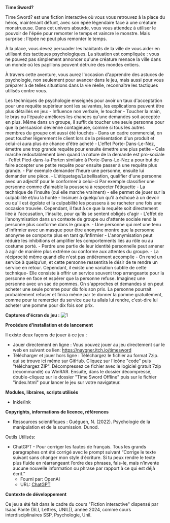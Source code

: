 **Time Sword?**

Time Sword? est une fiction interactive où vous vous retrouvez à la place du héros, maintenant défunt, avec son épée légendaire face à une créature monstrueuse. Dans cet univers absurde, vous vous attendez à utiliser le pouvoir de l'épée pour remonter le temps et vaincre le monstre. Mais surprise : l'épée ne peut plus remonter le temps.

À la place, vous devez persuader les habitants de la ville de vous aider en utilisant des tactiques psychologiques. La situation est compliquée : vous ne pouvez pas simplement annoncer qu'une créature menace la ville dans un monde où les papillons peuvent détruire des mondes entiers.

À travers cette aventure, vous aurez l'occasion d'apprendre des astuces de psychologie, non seulement pour avancer dans le jeu, mais aussi pour vous préparer à de telles situations dans la vie réelle, reconnaître les tactiques utilisés contre vous.

Les techniques de psychologie enseignés pour avoir un taux d'acceptation pour une requête supérieur sont les suivantes, les explications peuvent être plus détaillés en jeu:
	- Influence non verbale, le toucher
 		- Toucher la main, le bras ou l'épaule améliores les chances qu'une demandes soit acceptée en plus. Même dans un groupe, il suffit de toucher une seule personne pour que la persuasion devienne contagieuse, comme si tous les autres membres du groupe ont aussi été touchés
   		- Dans un cadre commercial, on peut toucher légerement le client lors de la présentation d'un produit et celui-ci aura plus de chance d'être acheté
 	- L'effet Porte-Dans-Le-Nez, émettre une trop grande requête pour ensuite émettre une plus petite
  		- Cela marche redoutablement bien quand la nature de la demande est pro-sociale
    	- l'effet Pied-dans-la-Porten similaire à Porte-Dans-Le-Nez a pour but de faire accepter une petite requête pour ensuite passer à une requête plus grande.
     		- Par exemple demander l'heure une personne, ensuite lui demander une pièce.
  	- L'étiquetage/Labellisation, qualifier d'une personne avec un adjectif pour le conformer à celui-ci
   		Par exemple classifier une personne comme d’aimable la poussera à respecter l’étiquette
   	- La technique de l’insulte (oui elle marche vraiment)
    		- elle permet de jouer sur la culpabilité et/ou la honte
      		- Insinuer à quelqu'un qu'il a échoué à un devoir ou qu'il est égoïste et la culpabilité les poussera à se racheter une fois une occasion trouvée. Cependant, il faut à ce que la requête soit directement liée à l'accusation, l'insulte, pour qu'ils se sentent obligés d'agir
    	- L'effet de l'anonymisation dans un contexte de groupe ou d'attente sociale rend la personne plus conforme dans le groupe.
       		- Une personne qui met une tenu d'infirmier avec un masque pour être anonyme montre que la personne anonyme se comporte plus en tant qu'infirmier 
	 	- L'anonymisation peut réduire les inhibitions et amplifier les comportements liés au rôle ou au costume porté.
	 	- Perdre une partie de leur identité personnelle peut amener à agir de manière plus extrême ou conforme aux attentes du groupe.
    	- La réciprocité même quand elle n'est pas entiérement accomplie
     		- On rend un service à quelqu’un, et cette personne ressentira le désir de te rendre un service en retour. Cependant, il existe une variation subtile de cette technique- Elle consiste à offrir un service souvent trop arrangeante pour la personne en face et espérer que la personne refuse. Imaginez une personne avec un sac de pommes. On s'approches et demandes si on peut acheter une seule pomme pour dix fois son prix. La personne pourrait probablement refuser et finira même par te donner la pomme gratuitement, comme pour te remercier du service que tu allais lui rendre, c'est-dire lui acheter une pomme pour dix fois son prix. 

**Captures d'écran du jeu :**
![1](https://github.com/user-attachments/assets/ea66e09f-1bd7-4247-9b63-9b8dfc2b80f3)


**Procédure d'installation et de lancement**

Il existe deux façons de jouer à ce jeu :
	
- Jouer directement en ligne : Vous pouvez jouer au jeu directement sur le web en suivant ce lien: https://navgner.itch.io/timesword
- Télécharger et jouer hors ligne : Téléchargez le fichier au format 7zip. qui se trouve ici même sur GitHub. Cliquez sur l'icône "code" puis "téléchargez ZIP". Décompressez ce fichier avec le logiciel gratuit 7zip (recommandé) ou WinRAR. Ensuite, dans le dossier décompressé, double-cliquez sur le dossier "Time Sword Offline" puis sur le fichier "index.html" pour lancer le jeu sur votre navigateur.


**Modules, libraires, scripts utilisés**
- Inkle/Ink


**Copyrights, informations de licence, références**
- Ressources scientifiques :
    Guéguen, N. (2022). Psychologie de la manipulation et de la soumission. Dunod.

Outils Utilisés:
- ChatGPT - Pour corriger les fautes de français. Tous les grands paragraphes ont été corrigé avec le prompt suivant “Corrige le texte suivant sans changer mon style d’écriture. Si tu peux rendre le texte plus fluide en réarrangeant l’ordre des phrases, fais-le, mais n’invente aucune nouvelle information ou phrase par rapport à ce qui est déjà écrit.”
  - Fourni par: OpenAI
  - URL: [ChatGPT](https://www.openai.com/chatgpt)


**Contexte de développement**

Ce jeu a été fait dans le cadre du cours "Fiction interactive" dispensé par Isaac Pante (SLI, Lettres, UNIL)), année 2024, comme cours interdisciplinaires SSP, Psychologie, Unil.

